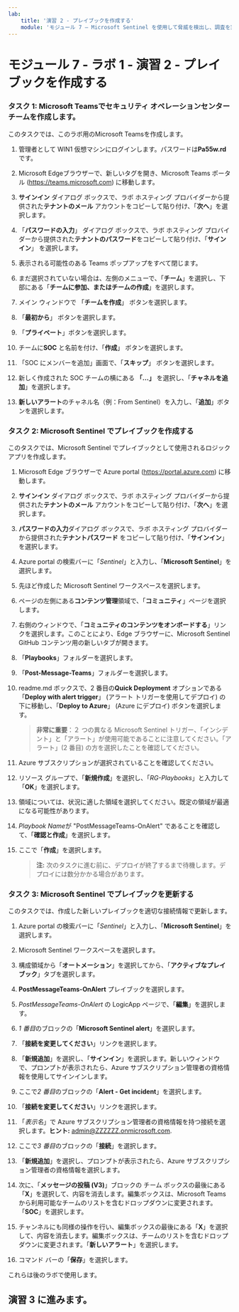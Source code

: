 ```yaml
---
lab:
    title: '演習 2 - プレイブックを作成する'
    module: 'モジュール 7 – Microsoft Sentinel を使用して脅威を検出し、調査を実行する'
---
```


# モジュール 7 - ラボ 1 - 演習 2 - プレイブックを作成する


### タスク 1: Microsoft Teamsでセキュリティ オペレーションセンター チームを作成します。

このタスクでは、このラボ用のMicrosoft Teamsを作成します。

1. 管理者として WIN1 仮想マシンにログインします。パスワードは**Pa55w.rd** です。  

2. Microsoft Edgeブラウザーで、新しいタグを開き、Microsoft Teams ポータル (https://teams.microsoft.com) に移動します。

3. **サインイン** ダイアログ ボックスで、ラボ ホスティング プロバイダーから提供された**テナントのメール** アカウントをコピーして貼り付け、「**次へ**」を選択します。

4. 「**パスワードの入力**」 ダイアログ ボックスで、ラボ ホスティング プロバイダーから提供された**テナントのパスワード**をコピーして貼り付け、「**サインイン**」 を選択します。

5. 表示される可能性のある Teams ポップアップをすべて閉じます。

6. まだ選択されていない場合は、左側のメニューで、「**チーム**」を選択し、下部にある「**チームに参加、またはチームの作成**」を選択します。

7. メイン ウィンドウで 「**チームを作成**」 ボタンを選択します。

8. 「**最初から**」 ボタンを選択します。

9. 「**プライベート**」ボタンを選択します。

10. チームに**SOC** と名前を付け、「**作成**」 ボタンを選択します。

11. 「SOC にメンバーを追加」画面で、「**スキップ**」 ボタンを選択します。 

12. 新しく作成された SOC チームの横にある **「...」** を選択し、「**チャネルを追加**」を選択します。

13. **新しいアラート**のチャネル名（例：From Sentinel）を入力し、「**追加**」ボタンを選択します。


### タスク 2: Microsoft Sentinel でプレイブックを作成する

このタスクでは、Microsoft Sentinel でプレイブックとして使用されるロジックアプリを作成します。

1. Microsoft Edge ブラウザーで Azure portal (https://portal.azure.com) に移動します。

2. **サインイン** ダイアログ ボックスで、ラボ ホスティング プロバイダーから提供された**テナントのメール** アカウントをコピーして貼り付け、「**次へ**」を選択します。

3. **パスワードの入力**ダイアログ ボックスで、ラボ ホスティング プロバイダーから提供された**テナントパスワード** をコピーして貼り付け、「**サインイン**」を選択します。

4. Azure portal の検索バーに「*Sentinel*」と入力し、「**Microsoft Sentinel**」を選択します。

5. 先ほど作成した Microsoft Sentinel ワークスペースを選択します。

6. ページの左側にある**コンテンツ管理**領域で、「**コミュニティ**」ページを選択します。

7. 右側のウィンドウで、「**コミュニティのコンテンツをオンボードする**」リンクを選択します。このことにより、Edge ブラウザーに、Microsoft Sentinel GitHub コンテンツ用の新しいタブが開きます。

8. 「**Playbooks**」フォルダーを選択します。

9. 「**Post-Message-Teams**」フォルダーを選択します。

10. readme.md ボックスで、2 番目の**Quick Deployment** オプションである「**Deploy with alert trigger**」 (アラート トリガーを使用してデプロイ) の下に移動し、「**Deploy to Azure**」 (Azure にデプロイ) ボタンを選択します。  

    >**非常に重要**：２ つの異なる Microsoft Sentinel トリガー、「インシデント」と「アラート」が使用可能であることに注意してください。「アラート」(2 番目) の方を選択したことを確認してください。

11. Azure サブスクリプションが選択されていることを確認してください。

12. リソース グループで、「**新規作成**」を選択し、「*RG-Playbooks*」と入力して「**OK**」を選択します。

13. 領域については、状況に適した領域を選択してください。既定の領域が最適になる可能性があります。

14. *Playbook Name*が "PostMessageTeams-OnAlert" であることを確認して、「**確認と作成**」を選択します。

15. ここで「**作成**」を選択します。

    >**注:** 次のタスクに進む前に、デプロイが終了するまで待機します。デプロイには数分かかる場合があります。


### タスク 3: Microsoft Sentinel でプレイブックを更新する

このタスクでは、作成した新しいプレイブックを適切な接続情報で更新します。

1. Azure portal の検索バーに「*Sentinel*」と入力し、「**Microsoft Sentinel**」を選択します。

2. Microsoft Sentinel ワークスペースを選択します。

3. 構成領域から「**オートメーション**」を選択してから、「**アクティブなプレイブック**」タブを選択します。

4. **PostMessageTeams-OnAlert** プレイブックを選択します。

5. *PostMessageTeams-OnAlert* の LogicApp ページで、「**編集**」を選択します。

6. *1 番目*のブロックの「**Microsoft Sentinel alert**」を選択します。

7. 「**接続を変更してください**」リンクを選択します。

8. 「**新規追加**」を選択し、「**サインイン**」を選択します。新しいウィンドウで、プロンプトが表示されたら、Azure サブスクリプション管理者の資格情報を使用してサインインします。

9. ここで*2 番目*のブロックの「**Alert - Get incident**」を選択します。

10. 「**接続を変更してください**」リンクを選択します。

11. 「*表示名*」で Azure サブスクリプション管理者の資格情報を持つ接続を選択します。**ヒント:** admin@ZZZZZZ.onmicrosoft.com.

12. ここで*3 番目*のブロックの「**接続**」を選択します。

13. 「**新規追加**」を選択し、プロンプトが表示されたら、Azure サブスクリプション管理者の資格情報を選択します。

14. 次に、「**メッセージの投稿 (V3)**」ブロックの チーム ボックスの最後にある「**X**」を選択して、内容を消去します。編集ボックスは、Microsoft Teams から利用可能なチームのリストを含むドロップダウンに変更されます。  「**SOC**」を選択します。

15. チャンネルにも同様の操作を行い、編集ボックスの最後にある「**X**」を選択して、内容を消去します。編集ボックスは、チームのリストを含むドロップダウンに変更されます。「**新しいアラート**」を選択します。

16. コマンド バーの「**保存**」を選択します。

これらは後のラボで使用します。

## 演習 3 に進みます。
